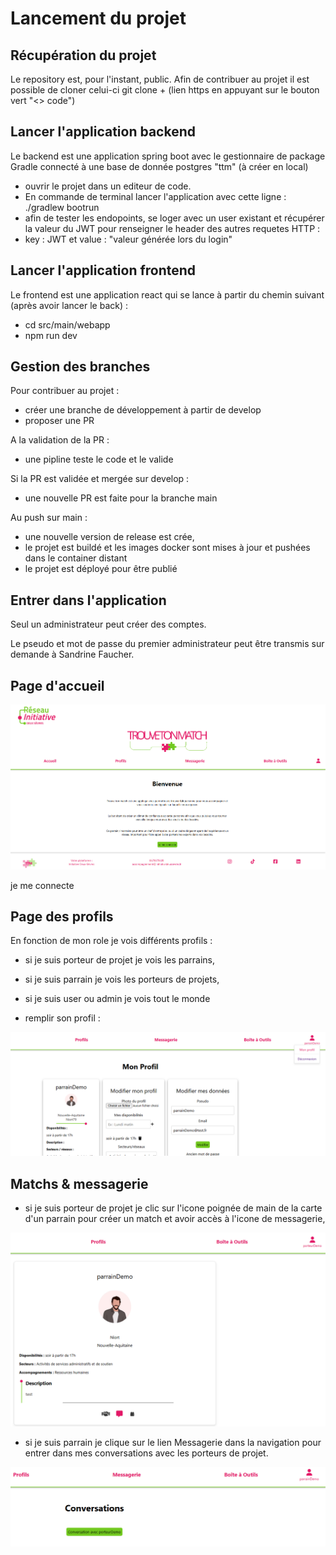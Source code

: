 # Lancement du projet #

## Récupération du projet ##
Le repository est, pour l'instant, public.
Afin de contribuer au projet il est possible de cloner celui-ci
git clone + (lien https en appuyant sur le bouton vert "<> code")

## Lancer l'application backend ##
Le backend est une application spring boot avec le gestionnaire de package Gradle connecté
à une base de donnée postgres "ttm" (à créer en local)
- ouvrir le projet dans un editeur de code.
- En commande de terminal lancer l'application avec cette ligne :
./gradlew bootrun
- afin de tester les endopoints, se loger avec un user existant et récupérer la valeur du JWT pour renseigner le header des autres requetes HTTP :
- key : JWT et value : "valeur générée lors du login"

## Lancer l'application frontend ##
Le frontend est une application react qui se lance à partir du chemin suivant (après avoir lancer le back) :
- cd src/main/webapp 
- npm run dev

## Gestion des branches ##
Pour contribuer au projet :
- créer une branche de développement à partir de develop
- proposer une PR 

A la validation de la PR :
- une pipline teste le code et le valide 

Si la PR est validée et mergée sur develop :
- une nouvelle PR est faite pour la branche main

Au push sur main :
- une nouvelle version de release est crée, 
- le projet est buildé et les images docker sont mises à jour et pushées dans le container distant 
- le projet est déployé pour être publié

## Entrer dans l'application ##

Seul un administrateur peut créer des comptes. 

Le pseudo et mot de passe du premier administrateur peut être transmis sur demande à Sandrine Faucher.

## Page d'accueil ##

![img.png](img.png)

je me connecte 

## Page des profils ##

En fonction de mon role je vois différents profils :
- si je suis porteur de projet je vois les parrains,
- si je suis parrain je vois les porteurs de projets,
- si je suis user ou admin je vois tout le monde

- remplir son profil :

![img_1.png](img_1.png)

## Matchs & messagerie ##
- si je suis porteur de projet je clic sur l'icone poignée de main de la carte d'un parrain pour créer un match et avoir accès à l'icone de messagerie,

![img_3.png](img_3.png)

- si je suis parrain je clique sur le lien Messagerie dans la navigation pour entrer dans mes conversations avec les porteurs de projet.

![img_2.png](img_2.png)


